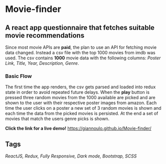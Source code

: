 # Movie-finder

## A react app questionnaire that fetches suitable movie recommendations

Since most movie APIs are **paid**, the plan to use an API for fetching movie data changed. Instead a csv file with the top 1000 movies from imdb was used.
The csv contains **1000** movie data with the following columns: _Poster Link, Title, Year, Description, Genre_.

### Basic Flow

The first time the app renders, the csv gets parsed and loaded into redux state in order to avoid repeated future delays. When the **play** button is pressed three random movies from the 1000 available are picked and are shown to the user with their respective poster images from amazon. Each time the user clicks on a poster a new set of 3 random movies is shown and each time the data from the picked movies is persisted. At the end a set of movies that match the users genre picks is shown.

**Click the link for a live demo!**
https://giannoulo.github.io/Movie-finder/

## Tags

_ReactJS, Redux, Fully Responsive, Dark mode, Bootstrap, SCSS_
